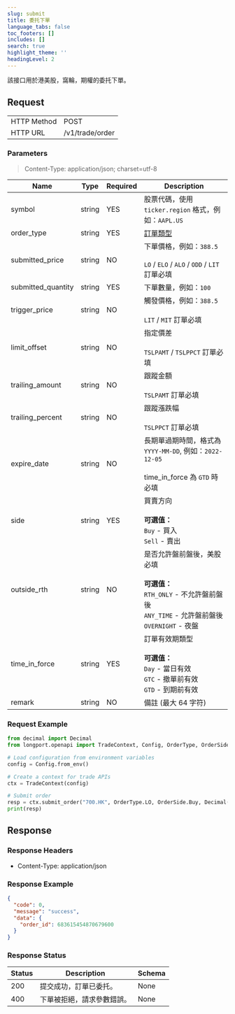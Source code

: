 ```yaml
---
slug: submit
title: 委托下單
language_tabs: false
toc_footers: []
includes: []
search: true
highlight_theme: ''
headingLevel: 2
---
```


該接口用於港美股，窩輪，期權的委托下單。

<SDKLinks module="trade" klass="TradeContext" method="submit_order" />

## Request

<table className="http-basic">
<tbody>
<tr><td className="http-basic-key">HTTP Method</td><td>POST</td></tr>
<tr><td className="http-basic-key">HTTP URL</td><td>/v1/trade/order </td></tr>
</tbody>
</table>

### Parameters

> Content-Type: application/json; charset=utf-8

| Name               | Type   | Required | Description                                                                                                                               |
| ------------------ | ------ | -------- | ----------------------------------------------------------------------------------------------------------------------------------------- |
| symbol             | string | YES      | 股票代碼，使用 `ticker.region` 格式，例如：`AAPL.US`                                                                                      |
| order_type         | string | YES      | [訂單類型](../trade-definition#ordertype)                                                                                                 |
| submitted_price    | string | NO       | 下單價格，例如：`388.5`<br/><br/> `LO` / `ELO` / `ALO` / `ODD` / `LIT` 訂單必填                                                           |
| submitted_quantity | string | YES      | 下單數量，例如：`100`                                                                                                                     |
| trigger_price      | string | NO       | 觸發價格，例如：`388.5`<br/><br/> `LIT` / `MIT` 訂單必填                                                                                  |
| limit_offset       | string | NO       | 指定價差<br/><br/> `TSLPAMT` / `TSLPPCT` 訂單必填                                                                                         |
| trailing_amount    | string | NO       | 跟蹤金額<br/><br/> `TSLPAMT` 訂單必填                                                                                                     |
| trailing_percent   | string | NO       | 跟蹤漲跌幅<br/><br/> `TSLPPCT` 訂單必填                                                                                                   |
| expire_date        | string | NO       | 長期單過期時間，格式為 `YYYY-MM-DD`, 例如：`2022-12-05`<br/><br/> time_in_force 為 `GTD` 時必填                                           |
| side               | string | YES      | 買賣方向<br/><br/> **可選值：**<br/> `Buy` - 買入<br/> `Sell` - 賣出                                                                      |
| outside_rth        | string | NO       | 是否允許盤前盤後，美股必填<br/><br/> **可選值：**<br/> `RTH_ONLY` - 不允許盤前盤後<br/> `ANY_TIME` - 允許盤前盤後<br/> `OVERNIGHT` - 夜盤 |
| time_in_force      | string | YES      | 訂單有效期類型<br/><br/> **可選值：**<br/> `Day` - 當日有效<br/> `GTC` - 撤單前有效<br/> `GTD` - 到期前有效                               |
| remark             | string | NO       | 備註 (最大 64 字符)                                                                                                                       |

### Request Example

```python
from decimal import Decimal
from longport.openapi import TradeContext, Config, OrderType, OrderSide, TimeInForceType

# Load configuration from environment variables
config = Config.from_env()

# Create a context for trade APIs
ctx = TradeContext(config)

# Submit order
resp = ctx.submit_order("700.HK", OrderType.LO, OrderSide.Buy, Decimal(500), TimeInForceType.Day, submitted_price=Decimal(50), remark="Hello from Python SDK")
print(resp)
```

## Response

### Response Headers

- Content-Type: application/json

### Response Example

```json
{
  "code": 0,
  "message": "success",
  "data": {
    "order_id": 683615454870679600
  }
}
```

### Response Status

| Status | Description                | Schema |
| ------ | -------------------------- | ------ |
| 200    | 提交成功，訂單已委托。     | None   |
| 400    | 下單被拒絕，請求參數錯誤。 | None   |

<aside className="success">
</aside>
